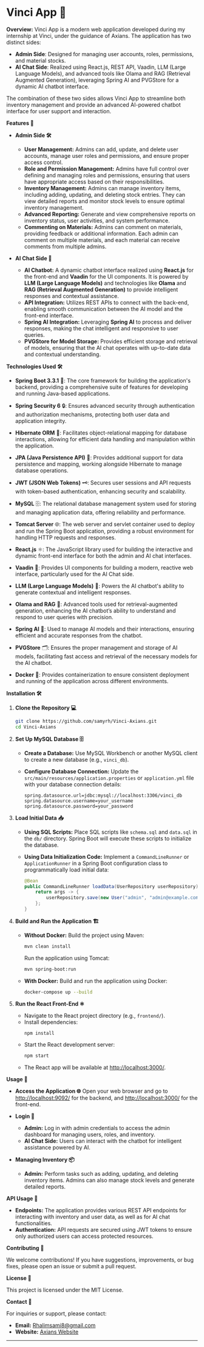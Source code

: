 
# **Vinci App 🚀**

**Overview:**
Vinci App is a modern web application developed during my internship at Vinci, under the guidance of Axians. The application has two distinct sides:

- **Admin Side**: Designed for managing user accounts, roles, permissions, and material stocks.
- **AI Chat Side**: Realized using React.js, REST API, Vaadin, LLM (Large Language Models), and advanced tools like Olama and RAG (Retrieval Augmented Generation), leveraging Spring AI and PVGStore for a dynamic AI chatbot interface.

The combination of these two sides allows Vinci App to streamline both inventory management and provide an advanced AI-powered chatbot interface for user support and interaction.

**Features 🎨**

- **Admin Side 🛠️**
  - **User Management:** Admins can add, update, and delete user accounts, manage user roles and permissions, and ensure proper access control.
  - **Role and Permission Management:** Admins have full control over defining and managing roles and permissions, ensuring that users have appropriate access based on their responsibilities.
  - **Inventory Management:** Admins can manage inventory items, including adding, updating, and deleting stock entries. They can view detailed reports and monitor stock levels to ensure optimal inventory management.
  - **Advanced Reporting:** Generate and view comprehensive reports on inventory status, user activities, and system performance.
  - **Commenting on Materials:** Admins can comment on materials, providing feedback or additional information. Each admin can comment on multiple materials, and each material can receive comments from multiple admins.

- **AI Chat Side 🤖**
  - **AI Chatbot:** A dynamic chatbot interface realized using **React.js** for the front-end and **Vaadin** for the UI components. It is powered by **LLM (Large Language Models)** and technologies like **Olama** and **RAG (Retrieval Augmented Generation)** to provide intelligent responses and contextual assistance.
  - **API Integration:** Utilizes REST APIs to connect with the back-end, enabling smooth communication between the AI model and the front-end interface.
  - **Spring AI Integration:** Leveraging **Spring AI** to process and deliver responses, making the chat intelligent and responsive to user queries.
  - **PVGStore for Model Storage:** Provides efficient storage and retrieval of models, ensuring that the AI chat operates with up-to-date data and contextual understanding.

**Technologies Used 🛠️**

- **Spring Boot 3.3.1** 🌟: The core framework for building the application's backend, providing a comprehensive suite of features for developing and running Java-based applications.

- **Spring Security 6** 🔒: Ensures advanced security through authentication and authorization mechanisms, protecting both user data and application integrity.

- **Hibernate ORM** 💾: Facilitates object-relational mapping for database interactions, allowing for efficient data handling and manipulation within the application.

- **JPA (Java Persistence API)** 💾: Provides additional support for data persistence and mapping, working alongside Hibernate to manage database operations.

- **JWT (JSON Web Tokens)** 🗝️: Secures user sessions and API requests with token-based authentication, enhancing security and scalability.

- **MySQL** 🗄️: The relational database management system used for storing and managing application data, offering reliability and performance.

- **Tomcat Server** 🌐: The web server and servlet container used to deploy and run the Spring Boot application, providing a robust environment for handling HTTP requests and responses.

- **React.js** ⚛️: The JavaScript library used for building the interactive and dynamic front-end interface for both the admin and AI chat interfaces.

- **Vaadin** 🧩: Provides UI components for building a modern, reactive web interface, particularly used for the AI Chat side.

- **LLM (Large Language Models)** 🤖: Powers the AI chatbot's ability to generate contextual and intelligent responses.

- **Olama and RAG** 🔗: Advanced tools used for retrieval-augmented generation, enhancing the AI chatbot’s ability to understand and respond to user queries with precision.

- **Spring AI** 🧠: Used to manage AI models and their interactions, ensuring efficient and accurate responses from the chatbot.

- **PVGStore** 🗂️: Ensures the proper management and storage of AI models, facilitating fast access and retrieval of the necessary models for the AI chatbot.

- **Docker** 🐳: Provides containerization to ensure consistent deployment and running of the application across different environments.

**Installation 🛠️**

1. **Clone the Repository 💻**
   ```bash
   git clone https://github.com/samyrh/Vinci-Axians.git
   cd Vinci-Axians
   ```

2. **Set Up MySQL Database 🗄️**

   - **Create a Database:**
     Use MySQL Workbench or another MySQL client to create a new database (e.g., `vinci_db`).

   - **Configure Database Connection:**
     Update the `src/main/resources/application.properties` or `application.yml` file with your database connection details:
     ```properties
     spring.datasource.url=jdbc:mysql://localhost:3306/vinci_db
     spring.datasource.username=your_username
     spring.datasource.password=your_password
     ```

3. **Load Initial Data 📥**

   - **Using SQL Scripts:**
     Place SQL scripts like `schema.sql` and `data.sql` in the `db/` directory. Spring Boot will execute these scripts to initialize the database.

   - **Using Data Initialization Code:**
     Implement a `CommandLineRunner` or `ApplicationRunner` in a Spring Boot configuration class to programmatically load initial data:
     ```java
     @Bean
     public CommandLineRunner loadData(UserRepository userRepository) {
         return args -> {
             userRepository.save(new User("admin", "admin@example.com", "password"));
         };
     }
     ```

4. **Build and Run the Application 🏗️**

   - **Without Docker:**
     Build the project using Maven:
     ```bash
     mvn clean install
     ```
     Run the application using Tomcat:
     ```bash
     mvn spring-boot:run
     ```

   - **With Docker:**
     Build and run the application using Docker:
     ```bash
     docker-compose up --build
     ```

5. **Run the React Front-End ⚛️**

   - Navigate to the React project directory (e.g., `frontend/`).
   - Install dependencies:
     ```bash
     npm install
     ```
   - Start the React development server:
     ```bash
     npm start
     ```
   - The React app will be available at [http://localhost:3000/](http://localhost:3000/).

**Usage 🚀**

- **Access the Application 🌐**
  Open your web browser and go to [http://localhost:9092/](http://localhost:9092/) for the backend, and [http://localhost:3000/](http://localhost:3000/) for the front-end.

- **Login 🔑**
  - **Admin:** Log in with admin credentials to access the admin dashboard for managing users, roles, and inventory.
  - **AI Chat Side:** Users can interact with the chatbot for intelligent assistance powered by AI.

- **Managing Inventory 📦**
  - **Admin:** Perform tasks such as adding, updating, and deleting inventory items. Admins can also manage stock levels and generate detailed reports.

**API Usage 📡**

- **Endpoints:** The application provides various REST API endpoints for interacting with inventory and user data, as well as for AI chat functionalities.
- **Authentication:** API requests are secured using JWT tokens to ensure only authorized users can access protected resources.

**Contributing 🤝**

We welcome contributions! If you have suggestions, improvements, or bug fixes, please open an issue or submit a pull request.

**License 📜**

This project is licensed under the MIT License.

**Contact 📧**

For inquiries or support, please contact:

- **Email:** Rhalimsami8@gmail.com
- **Website:** [Axians Website](https://axians.com)

---
